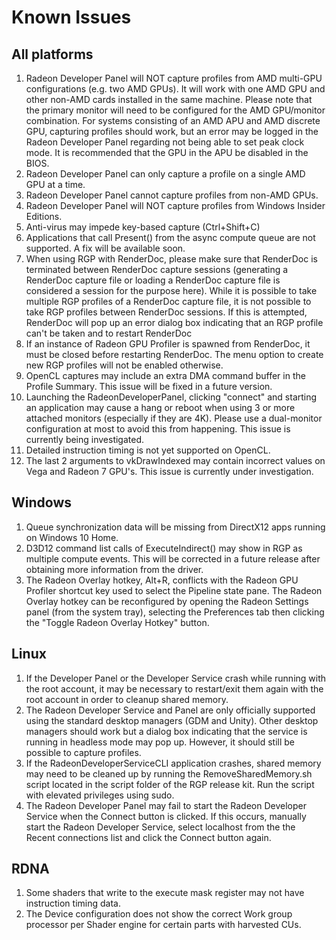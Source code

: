 # Known Issues

All platforms
-------------
1)  Radeon Developer Panel will NOT capture profiles from AMD multi-GPU configurations (e.g. two AMD GPUs). It will work with one AMD GPU and other non-AMD cards installed in the same machine. Please note that the primary monitor will need to be configured for the AMD GPU/monitor combination. For systems consisting of an AMD APU and AMD discrete GPU, capturing profiles should work, but an error may be logged in the Radeon Developer Panel regarding not being able to set peak clock mode. It is recommended that the GPU in the APU be disabled in the BIOS.
2)  Radeon Developer Panel can only capture a profile on a single AMD GPU at a time.
3)  Radeon Developer Panel cannot capture profiles from non-AMD GPUs.
4)  Radeon Developer Panel will NOT capture profiles from Windows Insider Editions.
5)  Anti-virus may impede key-based capture (Ctrl+Shift+C)
6)  Applications that call Present() from the async compute queue are not supported. A fix will be available soon.
7)  When using RGP with RenderDoc, please make sure that RenderDoc is terminated between RenderDoc capture sessions (generating a RenderDoc capture file or loading a RenderDoc capture file is considered a session for the purpose here). While it is possible to take multiple RGP profiles of a RenderDoc capture file, it is not possible to take RGP profiles between RenderDoc sessions. If this is attempted, RenderDoc will pop up an error dialog box indicating that an RGP profile can't be taken and to restart RenderDoc
8)  If an instance of Radeon GPU Profiler is spawned from RenderDoc, it must be closed before restarting RenderDoc. The menu option to create new RGP profiles will not be enabled otherwise.
9)  OpenCL captures may include an extra DMA command buffer in the Profile Summary. This issue will be fixed in a future version.
10) Launching the RadeonDeveloperPanel, clicking "connect" and starting an application may cause a hang or reboot when using 3 or more attached monitors (especially if they are 4K). Please use a dual-monitor configuration at most to avoid this from happening. This issue is currently being investigated.
11) Detailed instruction timing is not yet supported on OpenCL.
12) The last 2 arguments to vkDrawIndexed may contain incorrect values on Vega and Radeon 7 GPU's. This issue is currently under investigation.

Windows
-------
1)  Queue synchronization data will be missing from DirectX12 apps running on Windows 10 Home.
2)  D3D12 command list calls of ExecuteIndirect() may show in RGP as multiple compute events. This will be corrected in a future release after obtaining more information from the driver.
3)  The Radeon Overlay hotkey, Alt+R, conflicts with the Radeon GPU Profiler shortcut key used to select the Pipeline state pane.  The Radeon Overlay hotkey can be reconfigured by opening the Radeon Settings panel (from the system tray), selecting the Preferences tab then clicking the "Toggle Radeon Overlay Hotkey" button.

Linux
-----
1)  If the Developer Panel or the Developer Service crash while running with the root account, it may be necessary to restart/exit them again with the root account in order to cleanup shared memory.
2)  The Radeon Developer Service and Panel are only officially supported using the standard desktop managers (GDM and Unity). Other desktop managers should work but a dialog box indicating that the service is running in headless mode may pop up. However, it should still be possible to capture profiles.
3)  If the RadeonDeveloperServiceCLI application crashes, shared memory may need to be cleaned up by running the RemoveSharedMemory.sh script located in the script folder of the RGP release kit. Run the script with elevated privileges using sudo.
4)  The Radeon Developer Panel may fail to start the Radeon Developer Service when the Connect button is clicked. If this occurs, manually start the Radeon Developer Service, select localhost from the the Recent connections list and click the Connect button again.

RDNA
----
1) Some shaders that write to the execute mask register may not have instruction timing data.
2) The Device configuration does not show the correct Work group processor per Shader engine for certain parts with harvested CUs.
